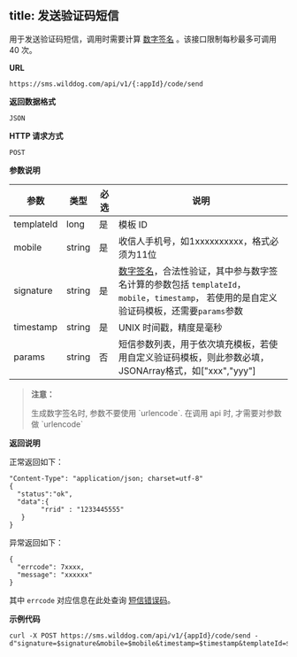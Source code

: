 
title: 发送验证码短信
---

用于发送验证码短信，调用时需要计算 [数字签名](/sms/guide/signature.html#生成数字签名的方法) 。该接口限制每秒最多可调用 40 次。

**URL**

```
https://sms.wilddog.com/api/v1/{:appId}/code/send
```

**返回数据格式**

```
JSON
```

**HTTP 请求方式**  

```
POST    
```

**参数说明**

|参数           |类型           |必选       |说明|
|--------------|--------------|----------|---|
|templateId     |long            |是         |模板 ID|
|mobile          |string         |是         |收信人手机号，如1xxxxxxxxxx，格式必须为11位|
|signature      |string         |是         |[数字签名](/sms/guide/signature.html#数字签名验证模式)，合法性验证，其中参与数字签名计算的参数包括 `templateId`， `mobile`，`timestamp`， 若使用的是自定义验证码模板，还需要`params`参数 |
|timestamp      |string         |是         |UNIX 时间戳，精度是毫秒|
|params           |string         |否         |短信参数列表，用于依次填充模板，若使用自定义验证码模板，则此参数必填，JSONArray格式，如["xxx","yyy"]|


<blockquote class="warning">
  <p><strong>注意：</strong></p>
  生成数字签名时, 参数不要使用 `urlencode`. 在调用 api 时, 才需要对参数做 `urlencode`
</blockquote>



**返回说明**

正常返回如下：

```
"Content-Type": "application/json; charset=utf-8"
{
  "status":"ok",
  "data":{
        "rrid" : "1233445555"
   }
}
```

异常返回如下：

```
{
  "errcode": 7xxxx,
  "message": "xxxxxx"
}
```
其中 `errcode` 对应信息在此处查询 [短信错误码](/sms/api/error-code.html)。

**示例代码**

```
curl -X POST https://sms.wilddog.com/api/v1/{appId}/code/send -d"signature=$signature&mobile=$mobile&timestamp=$timestamp&templateId=$templateId"
```


